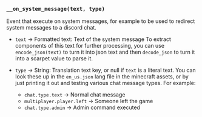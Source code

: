 ### `__on_system_message(text, type)`

Event that execute on system messages, for example to be used to redirect system messages to a discord chat.

* `text` -> Formatted text: Text of the system message
To extract components of this text for further processing,
you can use `encode_json(text)` to turn it into json text
and then `decode_json` to turn it into a scarpet value to parse it.

* `type` -> String: Translation text key, or null if `text` is a literal text.
You can look these up in the `en_us.json` lang file in the minecraft assets,
or by just printing it out and testing various chat message types.
For example:
    * `chat.type.text` -> Normal chat message
    * `multiplayer.player.left` -> Someone left the game
    * `chat.type.admin` -> Admin command executed